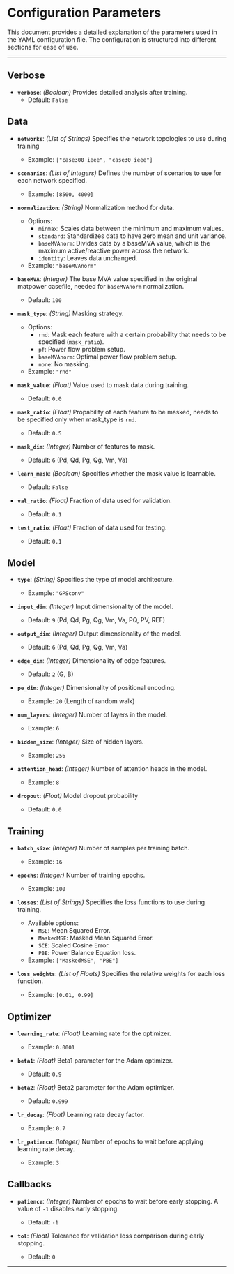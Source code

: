 # Configuration Parameters

This document provides a detailed explanation of the parameters used in the YAML configuration file. The configuration is structured into different sections for ease of use.

---


## Verbose
- **`verbose`**: *(Boolean)* Provides detailed analysis after training.
  - Default: `False`

## Data
- **`networks`**: *(List of Strings)* Specifies the network topologies to use during training
  - Example: `["case300_ieee", "case30_ieee"]`

- **`scenarios`**: *(List of Integers)* Defines the number of scenarios to use for each network specified.
  - Example: `[8500, 4000]`

- **`normalization`**: *(String)* Normalization method for data.
  - Options:
    - `minmax`: Scales data between the minimum and maximum values.
    - `standard`: Standardizes data to have zero mean and unit variance.
    - `baseMVAnorm`: Divides data by a baseMVA value, which is the maximum active/reactive power across the network.
    - `identity`: Leaves data unchanged.
  - Example: `"baseMVAnorm"`

- **`baseMVA`**: *(Integer)* The base MVA value specified in the original matpower casefile, needed for `baseMVAnorm` normalization.
  - Default: `100`

- **`mask_type`**: *(String)* Masking strategy.
  - Options:
    - `rnd`: Mask each feature with a certain probability that needs to be specified (`mask_ratio`).
    - `pf`: Power flow problem setup.
    - `baseMVAnorm`: Optimal power flow problem setup.
    - `none`: No masking.
  - Example: `"rnd"`

- **`mask_value`**: *(Float)* Value used to mask data during training.
  - Default: `0.0`

- **`mask_ratio`**: *(Float)* Propability of each feature to be masked, needs to be specified only when mask_type is `rnd`.
  - Default: `0.5`

- **`mask_dim`**: *(Integer)* Number of features to mask.
  - Default: `6` (Pd, Qd, Pg, Qg, Vm, Va)

- **`learn_mask`**: *(Boolean)* Specifies whether the mask value is learnable.
  - Default: `False`

- **`val_ratio`**: *(Float)* Fraction of data used for validation.
  - Default: `0.1`

- **`test_ratio`**: *(Float)* Fraction of data used for testing.
  - Default: `0.1`

## Model
- **`type`**: *(String)* Specifies the type of model architecture.
  - Example: `"GPSconv"`

- **`input_dim`**: *(Integer)* Input dimensionality of the model.
  - Default: `9` (Pd, Qd, Pg, Qg, Vm, Va, PQ, PV, REF)

- **`output_dim`**: *(Integer)* Output dimensionality of the model.
  - Default: `6` (Pd, Qd, Pg, Qg, Vm, Va)

- **`edge_dim`**: *(Integer)* Dimensionality of edge features.
  - Default: `2` (G, B)

- **`pe_dim`**: *(Integer)* Dimensionality of positional encoding.
  - Example: `20` (Length of random walk)

- **`num_layers`**: *(Integer)* Number of layers in the model.
  - Example: `6`

- **`hidden_size`**: *(Integer)* Size of hidden layers.
  - Example: `256`

- **`attention_head`**: *(Integer)* Number of attention heads in the model.
  - Example: `8`

- **`dropout`**: *(Float)* Model dropout probability
  - Default: `0.0`

## Training
- **`batch_size`**: *(Integer)* Number of samples per training batch.
  - Example: `16`

- **`epochs`**: *(Integer)* Number of training epochs.
  - Example: `100`

- **`losses`**: *(List of Strings)* Specifies the loss functions to use during training.
  - Available options:
    - `MSE`: Mean Squared Error.
    - `MaskedMSE`: Masked Mean Squared Error.
    - `SCE`: Scaled Cosine Error.
    - `PBE`: Power Balance Equation loss.
  - Example: `["MaskedMSE", "PBE"]`

- **`loss_weights`**: *(List of Floats)* Specifies the relative weights for each loss function.
  - Example: `[0.01, 0.99]`

## Optimizer
- **`learning_rate`**: *(Float)* Learning rate for the optimizer.
  - Example: `0.0001`

- **`beta1`**: *(Float)* Beta1 parameter for the Adam optimizer.
  - Default: `0.9`

- **`beta2`**: *(Float)* Beta2 parameter for the Adam optimizer.
  - Default: `0.999`

- **`lr_decay`**: *(Float)* Learning rate decay factor.
  - Example: `0.7`

- **`lr_patience`**: *(Integer)* Number of epochs to wait before applying learning rate decay.
  - Example: `3`

## Callbacks
- **`patience`**: *(Integer)* Number of epochs to wait before early stopping. A value of `-1` disables early stopping.
  - Default: `-1`

- **`tol`**: *(Float)* Tolerance for validation loss comparison during early stopping.
  - Default: `0`

---

